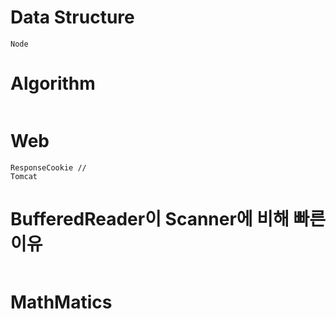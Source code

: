 # Data Structure
```
Node
```
# Algorithm
```
```
# Web
```
ResponseCookie //
Tomcat
```
# BufferedReader이 Scanner에 비해 빠른 이유
```
```
# MathMatics
```
```
